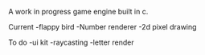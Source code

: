 A work in progress game engine built in c.

Current
-flappy bird
-Number renderer
-2d pixel drawing



To do
-ui kit
-raycasting
-letter render
